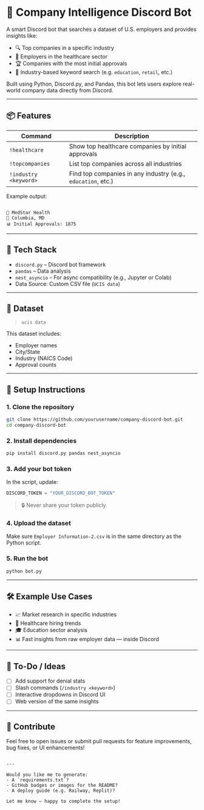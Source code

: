 
# 🧠 Company Intelligence Discord Bot

A smart Discord bot that searches a dataset of U.S. employers and provides insights like:

- 🔍 Top companies in a specific industry
- 🏥 Employers in the healthcare sector
- 🏆 Companies with the most initial approvals
- 🧠 Industry-based keyword search (e.g. `education`, `retail`, etc.)

Built using Python, Discord.py, and Pandas, this bot lets users explore real-world company data directly from Discord.

---

## 📦 Features

| Command              | Description                                                  |
|----------------------|--------------------------------------------------------------|
| `!healthcare`        | Show top healthcare companies by initial approvals           |
| `!topcompanies`      | List top companies across all industries                     |
| `!industry <keyword>`| Find top companies in any industry (e.g., `education`, etc.) |

Example output:
```

🏥 MedStar Health
📍 Columbia, MD
📊 Initial Approvals: 1875

````

---

## 🧰 Tech Stack

- `discord.py` – Discord bot framework
- `pandas` – Data analysis
- `nest_asyncio` – For async compatibility (e.g., Jupyter or Colab)
- Data Source: Custom CSV file (`UCIS data`)

---

## 📁 Dataset

> `ucis data`

This dataset includes:
- Employer names
- City/State
- Industry (NAICS Code)
- Approval counts

---

## 🚀 Setup Instructions

### 1. Clone the repository

```bash
git clone https://github.com/yourusername/company-discord-bot.git
cd company-discord-bot
````

### 2. Install dependencies

```bash
pip install discord.py pandas nest_asyncio
```

### 3. Add your bot token

In the script, update:

```python
DISCORD_TOKEN = "YOUR_DISCORD_BOT_TOKEN"
```

> 🔒 Never share your token publicly.

### 4. Upload the dataset

Make sure `Employer Information-2.csv` is in the same directory as the Python script.

### 5. Run the bot

```bash
python bot.py
```

---

## 🛠️ Example Use Cases

* 📈 Market research in specific industries
* 🏥 Healthcare hiring trends
* 🎓 Education sector analysis
* 📊 Fast insights from raw employer data — inside Discord

---

## 📌 To-Do / Ideas

* [ ] Add support for denial stats
* [ ] Slash commands (`/industry <keyword>`)
* [ ] Interactive dropdowns in Discord UI
* [ ] Web version of the same insights

---

## 🤝 Contribute

Feel free to open issues or submit pull requests for feature improvements, bug fixes, or UI enhancements!

```

---

Would you like me to generate:
- A `requirements.txt`?
- GitHub badges or images for the README?
- A deploy guide (e.g. Railway, Replit)?

Let me know — happy to complete the setup!
```
